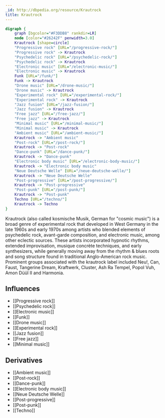 ```yaml
---
_id: http://dbpedia.org/resource/Krautrock
title: Krautrock
---
```


```dot
digraph {
	graph [bgcolor="#F3DDB8" rankdir=LR]
	node [color="#26242F" penwidth=3.0]
	Krautrock [shape=circle]
	"Progressive rock" [URL="/progressive-rock/"]
	"Progressive rock" -> Krautrock
	"Psychedelic rock" [URL="/psychedelic-rock/"]
	"Psychedelic rock" -> Krautrock
	"Electronic music" [URL="/electronic-music/"]
	"Electronic music" -> Krautrock
	Funk [URL="/funk/"]
	Funk -> Krautrock
	"Drone music" [URL="/drone-music/"]
	"Drone music" -> Krautrock
	"Experimental rock" [URL="/experimental-rock/"]
	"Experimental rock" -> Krautrock
	"Jazz fusion" [URL="/jazz-fusion/"]
	"Jazz fusion" -> Krautrock
	"Free jazz" [URL="/free-jazz/"]
	"Free jazz" -> Krautrock
	"Minimal music" [URL="/minimal-music/"]
	"Minimal music" -> Krautrock
	"Ambient music" [URL="/ambient-music/"]
	Krautrock -> "Ambient music"
	"Post-rock" [URL="/post-rock/"]
	Krautrock -> "Post-rock"
	"Dance-punk" [URL="/dance-punk/"]
	Krautrock -> "Dance-punk"
	"Electronic body music" [URL="/electronic-body-music/"]
	Krautrock -> "Electronic body music"
	"Neue Deutsche Welle" [URL="/neue-deutsche-welle/"]
	Krautrock -> "Neue Deutsche Welle"
	"Post-progressive" [URL="/post-progressive/"]
	Krautrock -> "Post-progressive"
	"Post-punk" [URL="/post-punk/"]
	Krautrock -> "Post-punk"
	Techno [URL="/techno/"]
	Krautrock -> Techno
}
```

Krautrock (also called kosmische Musik, German for "cosmic music") is a broad genre of experimental rock that developed in West Germany in the late 1960s and early 1970s among artists who blended elements of psychedelic rock, avant-garde composition, and electronic music, among other eclectic sources. These artists incorporated hypnotic rhythms, extended improvisation, musique concrète techniques, and early synthesizers, while generally moving away from the rhythm & blues roots and song structure found in traditional Anglo-American rock music. Prominent groups associated with the krautrock label included Neu!, Can, Faust, Tangerine Dream, Kraftwerk, Cluster, Ash Ra Tempel, Popol Vuh, Amon Düül II and Harmonia.

## Influences

- [[Progressive rock]]
- [[Psychedelic rock]]
- [[Electronic music]]
- [[Funk]]
- [[Drone music]]
- [[Experimental rock]]
- [[Jazz fusion]]
- [[Free jazz]]
- [[Minimal music]]

## Derivatives

- [[Ambient music]]
- [[Post-rock]]
- [[Dance-punk]]
- [[Electronic body music]]
- [[Neue Deutsche Welle]]
- [[Post-progressive]]
- [[Post-punk]]
- [[Techno]]

